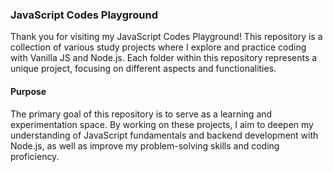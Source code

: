 ### JavaScript Codes Playground

Thank you for visiting my JavaScript Codes Playground! This repository is a collection of various study projects where I explore and practice coding with Vanilla JS and Node.js. Each folder within this repository represents a unique project, focusing on different aspects and functionalities.

#### Purpose
The primary goal of this repository is to serve as a learning and experimentation space. By working on these projects, I aim to deepen my understanding of JavaScript fundamentals and backend development with Node.js, as well as improve my problem-solving skills and coding proficiency.
